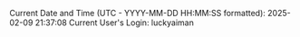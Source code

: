 Current Date and Time (UTC - YYYY-MM-DD HH:MM:SS formatted): 2025-02-09 21:37:08
Current User's Login: luckyaiman
